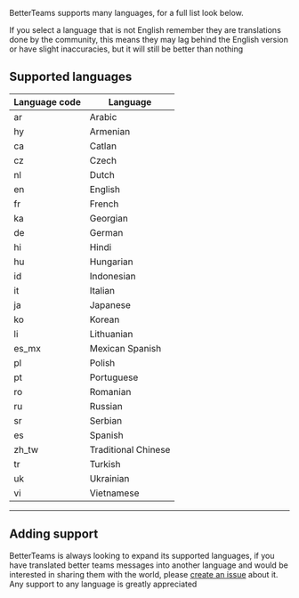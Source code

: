 BetterTeams supports many languages, for a full list look below.

If you select a language that is not English remember they are translations done by the community, this means they may lag behind the English version or have slight inaccuracies, but it will still be better than nothing

## Supported languages

| Language code | Language |
| ------------- | -------- |
| ar | Arabic |
| hy | Armenian | 
| ca | Catlan |
| cz | Czech |
| nl | Dutch |
| en | English |
| fr | French |
| ka | Georgian |
| de | German | 
| hi | Hindi |
| hu | Hungarian |
| id | Indonesian |
| it | Italian | 
| ja | Japanese |
| ko | Korean | 
| li | Lithuanian |
| es_mx | Mexican Spanish |
| pl | Polish |
| pt | Portuguese |
| ro | Romanian |
| ru | Russian |
| sr | Serbian |
| es | Spanish |
| zh_tw | Traditional Chinese | 
| tr | Turkish | 
| uk | Ukrainian |
| vi | Vietnamese | 


***


## Adding support
BetterTeams is always looking to expand its supported languages, if you have translated better teams messages into another language and would be interested in sharing them with the world, please [create an issue](https://github.com/booksaw/BetterTeams/issues/new/choose) about it. Any support to any language is greatly appreciated